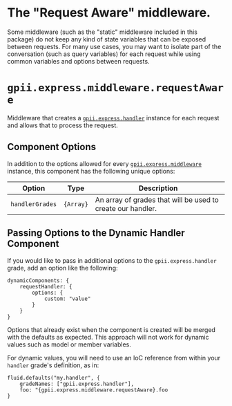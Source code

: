 # The "Request Aware" middleware.

Some middleware (such as the "static" middleware included in this package) do not keep any kind of state variables that
can be exposed between requests.  For many use cases, you may want to isolate part of the conversation (such as query
variables) for each request while using common variables and options between requests.

# `gpii.express.middleware.requestAware`

Middleware that creates a [`gpii.express.handler`](handler.md) instance for each request and allows that to process the
request.

## Component Options

In addition to the options allowed for every [`gpii.express.middleware`](middleware.md) instance, this component has the
following unique options:

| Option          | Type      | Description |
| --------------- | --------- | ----------- |
| `handlerGrades` | `{Array}` | An array of grades that will be used to create our handler. |

## Passing Options to the Dynamic Handler Component

If you would like to pass in additional options to the `gpii.express.handler` grade, add an option like the following:

```
dynamicComponents: {
    requestHandler: {
        options: {
            custom: "value"
        }
    }
}
```

Options that already exist when the component is created will be merged with the defaults as expected.  This approach
will not work for dynamic values such as model or member variables.

For dynamic values, you will need to use an IoC reference from within your `handler` grade's definition, as in:

```
fluid.defaults("my.handler", {
    gradeNames: ["gpii.express.handler"],
    foo: "{gpii.express.middleware.requestAware}.foo
}
```
